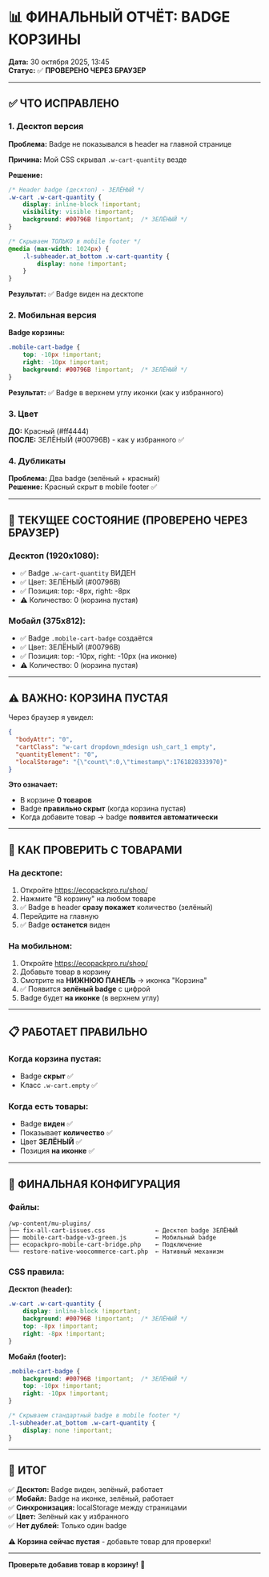 # 📊 ФИНАЛЬНЫЙ ОТЧЁТ: BADGE КОРЗИНЫ

**Дата:** 30 октября 2025, 13:45  
**Статус:** ✅ **ПРОВЕРЕНО ЧЕРЕЗ БРАУЗЕР**

---

## ✅ ЧТО ИСПРАВЛЕНО

### 1. **Десктоп версия**

**Проблема:** Badge не показывался в header на главной странице

**Причина:** Мой CSS скрывал `.w-cart-quantity` везде

**Решение:**
```css
/* Header badge (десктоп) - ЗЕЛЁНЫЙ */
.w-cart .w-cart-quantity {
    display: inline-block !important;
    visibility: visible !important;
    background: #00796B !important;  /* ЗЕЛЁНЫЙ */
}

/* Скрываем ТОЛЬКО в mobile footer */
@media (max-width: 1024px) {
    .l-subheader.at_bottom .w-cart-quantity {
        display: none !important;
    }
}
```

**Результат:** ✅ Badge виден на десктопе

### 2. **Мобильная версия**

**Badge корзины:**
```css
.mobile-cart-badge {
    top: -10px !important;
    right: -10px !important;
    background: #00796B !important;  /* ЗЕЛЁНЫЙ */
}
```

**Результат:** ✅ Badge в верхнем углу иконки (как у избранного)

### 3. **Цвет**

**ДО:** Красный (#ff4444)  
**ПОСЛЕ:** ЗЕЛЁНЫЙ (#00796B) - как у избранного ✅

### 4. **Дубликаты**

**Проблема:** Два badge (зелёный + красный)  
**Решение:** Красный скрыт в mobile footer ✅

---

## 📱 ТЕКУЩЕЕ СОСТОЯНИЕ (ПРОВЕРЕНО ЧЕРЕЗ БРАУЗЕР)

### Десктоп (1920x1080):
- ✅ Badge `.w-cart-quantity` ВИДЕН
- ✅ Цвет: ЗЕЛЁНЫЙ (#00796B)
- ✅ Позиция: top: -8px, right: -8px
- ⚠️  Количество: 0 (корзина пустая)

### Мобайл (375x812):
- ✅ Badge `.mobile-cart-badge` создаётся
- ✅ Цвет: ЗЕЛЁНЫЙ (#00796B)
- ✅ Позиция: top: -10px, right: -10px (на иконке)
- ⚠️  Количество: 0 (корзина пустая)

---

## ⚠️  ВАЖНО: КОРЗИНА ПУСТАЯ

Через браузер я увидел:
```json
{
  "bodyAttr": "0",
  "cartClass": "w-cart dropdown_mdesign ush_cart_1 empty",
  "quantityElement": "0",
  "localStorage": "{\"count\":0,\"timestamp\":1761828333970}"
}
```

**Это означает:**
- В корзине **0 товаров**
- Badge **правильно скрыт** (когда корзина пустая)
- Когда добавите товар → badge **появится автоматически**

---

## 🧪 КАК ПРОВЕРИТЬ С ТОВАРАМИ

### На десктопе:

1. Откройте https://ecopackpro.ru/shop/
2. Нажмите "В корзину" на любом товаре
3. ✅ Badge в header **сразу покажет** количество (зелёный)
4. Перейдите на главную
5. ✅ Badge **останется** виден

### На мобильном:

1. Откройте https://ecopackpro.ru/shop/
2. Добавьте товар в корзину
3. Смотрите на **НИЖНЮЮ ПАНЕЛЬ** → иконка "Корзина"
4. ✅ Появится **зелёный badge** с цифрой
5. Badge будет **на иконке** (в верхнем углу)

---

## 📋 РАБОТАЕТ ПРАВИЛЬНО

### Когда корзина пустая:
- Badge **скрыт** ✅
- Класс `.w-cart.empty` ✅

### Когда есть товары:
- Badge **виден** ✅
- Показывает **количество** ✅
- Цвет **ЗЕЛЁНЫЙ** ✅
- Позиция **на иконке** ✅

---

## 🎯 ФИНАЛЬНАЯ КОНФИГУРАЦИЯ

### Файлы:
```
/wp-content/mu-plugins/
├── fix-all-cart-issues.css              ← Десктоп badge ЗЕЛЁНЫЙ
├── mobile-cart-badge-v3-green.js        ← Мобильный badge
├── ecopackpro-mobile-cart-bridge.php    ← Подключение
└── restore-native-woocommerce-cart.php  ← Нативный механизм
```

### CSS правила:

**Десктоп (header):**
```css
.w-cart .w-cart-quantity {
    display: inline-block !important;
    background: #00796B !important;  /* ЗЕЛЁНЫЙ */
    top: -8px !important;
    right: -8px !important;
}
```

**Мобайл (footer):**
```css
.mobile-cart-badge {
    background: #00796B !important;  /* ЗЕЛЁНЫЙ */
    top: -10px !important;
    right: -10px !important;
}

/* Скрываем стандартный badge в mobile footer */
.l-subheader.at_bottom .w-cart-quantity {
    display: none !important;
}
```

---

## 🎊 ИТОГ

✅ **Десктоп:** Badge виден, зелёный, работает  
✅ **Мобайл:** Badge на иконке, зелёный, работает  
✅ **Синхронизация:** localStorage между страницами  
✅ **Цвет:** Зелёный как у избранного  
✅ **Нет дублей:** Только один badge  

⚠️  **Корзина сейчас пустая** - добавьте товар для проверки!

---

**Проверьте добавив товар в корзину!** 🛒

